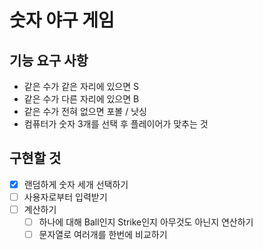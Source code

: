 # 숫자 야구 게임

## 기능 요구 사항
- 같은 수가 같은 자리에 있으면 S
- 같은 수가 다른 자리에 있으면 B
- 같은 수가 전혀 없으면 포볼 / 낫싱
- 컴퓨터가 숫자 3개를 선택 후 플레이어가 맞추는 것

## 구현할 것
- [x] 랜덤하게 숫자 세개 선택하기
- [ ] 사용자로부터 입력받기
- [ ] 계산하기
  - [ ] 하나에 대해 Ball인지 Strike인지 아무것도 아닌지 연산하기
  - [ ] 문자열로 여러개를 한번에 비교하기